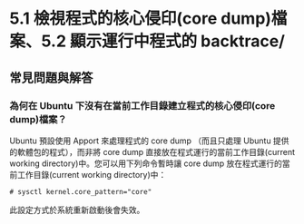 # 5.1 檢視程式的核心侵印(core dump)檔案、5.2 顯示運行中程式的 backtrace/
## 常見問題與解答
### 為何在 Ubuntu 下沒有在當前工作目錄建立程式的核心侵印(core dump)檔案？
Ubuntu 預設使用 Apport 來處理程式的 core dump （而且只處理 Ubuntu 提供的軟體包的程式），而非將 core dump 直接放在程式運行的當前工作目錄(current working directory)中。您可以用下列命令暫時讓 core dump 放在程式運行的當前工作目錄(current working directory)中：
````
# sysctl kernel.core_pattern="core"
````
此設定方式於系統重新啟動後會失效。